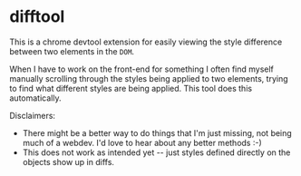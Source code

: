 # difftool

This is a chrome devtool extension for easily viewing the style difference between two elements in the `DOM`.

When I have to work on the front-end for something I often find myself manually scrolling through the styles being applied to two elements, trying to find what different styles are being applied. This tool does this automatically.

Disclaimers: 

- There might be a better way to do things that I'm just missing, not being much of a webdev. I'd love to hear about any better methods :-)
- This does not work as intended yet -- just styles defined directly on the objects show up in diffs.

